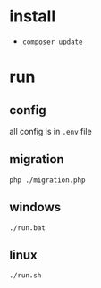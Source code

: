 # install

- `composer update`

# run

## config
all config is in ``.env`` file


## migration 
`````shell
php ./migration.php
`````



## windows

`./run.bat`

## linux

`./run.sh`
